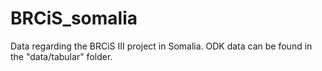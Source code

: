 # BRCiS_somalia
Data regarding the BRCiS III project in Somalia. ODK data can be found in the "data/tabular" folder. 
